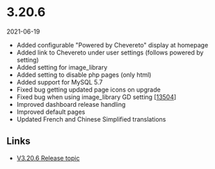 # 3.20.6

2021-06-19

- Added configurable "Powered by Chevereto" display at homepage
- Added link to Chevereto under user settings (follows powered by setting)
- Added setting for image_library
- Added setting to disable php pages (only html)
- Added support for MySQL 5.7
- Fixed bug getting updated page icons on upgrade
- Fixed bug when using image_library GD setting [[13504](https://chevereto.com/community/threads/13504/)]
- Improved dashboard release handling
- Improved default pages
- Updated French and Chinese Simplified translations

## Links

- [V3.20.6 Release topic](https://chevereto.com/community/threads/chevereto-v3-20-6.13512/)
